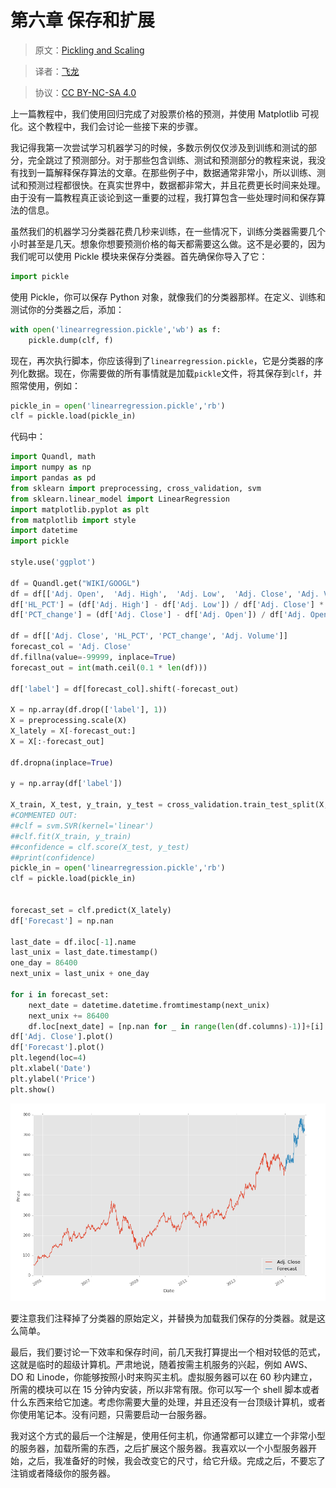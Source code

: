 # 第六章 保存和扩展

> 原文：[Pickling and Scaling](https://pythonprogramming.net/pickling-scaling-machine-learning-tutorial/)

> 译者：[飞龙](https://github.com/wizardforcel)

> 协议：[CC BY-NC-SA 4.0](http://creativecommons.org/licenses/by-nc-sa/4.0/)

上一篇教程中，我们使用回归完成了对股票价格的预测，并使用 Matplotlib 可视化。这个教程中，我们会讨论一些接下来的步骤。

我记得我第一次尝试学习机器学习的时候，多数示例仅仅涉及到训练和测试的部分，完全跳过了预测部分。对于那些包含训练、测试和预测部分的教程来说，我没有找到一篇解释保存算法的文章。在那些例子中，数据通常非常小，所以训练、测试和预测过程都很快。在真实世界中，数据都非常大，并且花费更长时间来处理。由于没有一篇教程真正谈论到这一重要的过程，我打算包含一些处理时间和保存算法的信息。

虽然我们的机器学习分类器花费几秒来训练，在一些情况下，训练分类器需要几个小时甚至是几天。想象你想要预测价格的每天都需要这么做。这不是必要的，因为我们呢可以使用 Pickle 模块来保存分类器。首先确保你导入了它：

```py
import pickle
```

使用 Pickle，你可以保存 Python 对象，就像我们的分类器那样。在定义、训练和测试你的分类器之后，添加：

```py
with open('linearregression.pickle','wb') as f:
    pickle.dump(clf, f)
```

现在，再次执行脚本，你应该得到了`linearregression.pickle`，它是分类器的序列化数据。现在，你需要做的所有事情就是加载`pickle`文件，将其保存到`clf`，并照常使用，例如：

```py
pickle_in = open('linearregression.pickle','rb')
clf = pickle.load(pickle_in)
```

代码中：

```py
import Quandl, math
import numpy as np
import pandas as pd
from sklearn import preprocessing, cross_validation, svm
from sklearn.linear_model import LinearRegression
import matplotlib.pyplot as plt
from matplotlib import style
import datetime
import pickle

style.use('ggplot')

df = Quandl.get("WIKI/GOOGL")
df = df[['Adj. Open',  'Adj. High',  'Adj. Low',  'Adj. Close', 'Adj. Volume']]
df['HL_PCT'] = (df['Adj. High'] - df['Adj. Low']) / df['Adj. Close'] * 100.0
df['PCT_change'] = (df['Adj. Close'] - df['Adj. Open']) / df['Adj. Open'] * 100.0

df = df[['Adj. Close', 'HL_PCT', 'PCT_change', 'Adj. Volume']]
forecast_col = 'Adj. Close'
df.fillna(value=-99999, inplace=True)
forecast_out = int(math.ceil(0.1 * len(df)))

df['label'] = df[forecast_col].shift(-forecast_out)

X = np.array(df.drop(['label'], 1))
X = preprocessing.scale(X)
X_lately = X[-forecast_out:]
X = X[:-forecast_out]

df.dropna(inplace=True)

y = np.array(df['label'])

X_train, X_test, y_train, y_test = cross_validation.train_test_split(X, y, test_size=0.2)
#COMMENTED OUT:
##clf = svm.SVR(kernel='linear')
##clf.fit(X_train, y_train)
##confidence = clf.score(X_test, y_test)
##print(confidence)
pickle_in = open('linearregression.pickle','rb')
clf = pickle.load(pickle_in)


forecast_set = clf.predict(X_lately)
df['Forecast'] = np.nan

last_date = df.iloc[-1].name
last_unix = last_date.timestamp()
one_day = 86400
next_unix = last_unix + one_day

for i in forecast_set:
    next_date = datetime.datetime.fromtimestamp(next_unix)
    next_unix += 86400
    df.loc[next_date] = [np.nan for _ in range(len(df.columns)-1)]+[i]
df['Adj. Close'].plot()
df['Forecast'].plot()
plt.legend(loc=4)
plt.xlabel('Date')
plt.ylabel('Price')
plt.show()
```

![](img/6-1.png)

要注意我们注释掉了分类器的原始定义，并替换为加载我们保存的分类器。就是这么简单。

最后，我们要讨论一下效率和保存时间，前几天我打算提出一个相对较低的范式，这就是临时的超级计算机。严肃地说，随着按需主机服务的兴起，例如 AWS、DO 和 Linode，你能够按照小时来购买主机。虚拟服务器可以在 60 秒内建立，所需的模块可以在 15 分钟内安装，所以非常有限。你可以写一个 shell 脚本或者什么东西来给它加速。考虑你需要大量的处理，并且还没有一台顶级计算机，或者你使用笔记本。没有问题，只需要启动一台服务器。

我对这个方式的最后一个注解是，使用任何主机，你通常都可以建立一个非常小型的服务器，加载所需的东西，之后扩展这个服务器。我喜欢以一个小型服务器开始，之后，我准备好的时候，我会改变它的尺寸，给它升级。完成之后，不要忘了注销或者降级你的服务器。
